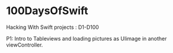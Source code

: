 # 100DaysOfSwift
Hacking With Swift projects : D1-D100

P1: Intro to Tableviews and loading pictures as UIimage in another viewController.
